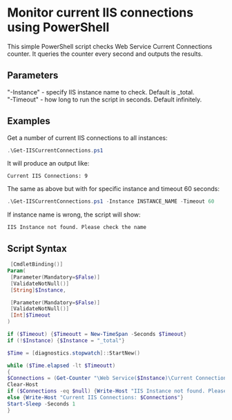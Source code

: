 # Monitor current IIS connections using PowerShell

This simple PowerShell script checks Web Service Current Connections counter. It queries the counter every second and outputs the results.

## Parameters

"-Instance" - specify IIS instance name to check. Default is _total.  
"-Timeout" - how long to run the script in seconds. Default infinitely.  

## Examples

Get a number of current IIS connections to all instances:

```powershell
.\Get-IISCurrentConnections.ps1
```

It will produce an output like:

```text
Current IIS Connections: 9
```

The same as above but with for specific instance and timeout 60 seconds:

```powershell
.\Get-IISCurrentConnections.ps1 -Instance INSTANCE_NAME -Timeout 60
```

If instance name is wrong, the script will show:

```text
IIS Instance not found. Please check the name
```

## Script Syntax

```PowerShell
 [CmdletBinding()]
Param(
 [Parameter(Mandatory=$False)]
 [ValidateNotNull()]
 [String]$Instance,

 [Parameter(Mandatory=$False)]
 [ValidateNotNull()]
 [Int]$Timeout
)

if ($Timeout) {$Timeoutt = New-TimeSpan -Seconds $Timeout}
if (!$Instance) {$Instance = "_total"}

$Time = [diagnostics.stopwatch]::StartNew()

while ($Time.elapsed -lt $Timeoutt) 
{
$Connections = (Get-Counter "\Web Service($Instance)\Current Connections" | select -ExpandProperty CounterSamples).cookedvalue
Clear-Host
if ($Connections -eq $null) {Write-Host "IIS Instance not found. Please check the name"; break}
else {Write-Host "Current IIS Connections: $Connections"}
Start-Sleep -Seconds 1
}
```